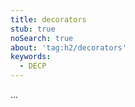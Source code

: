 ```yaml
---
title: decorators
stub: true
noSearch: true
about: 'tag:h2/decorators'
keywords:
  - DECP
---
```

...
